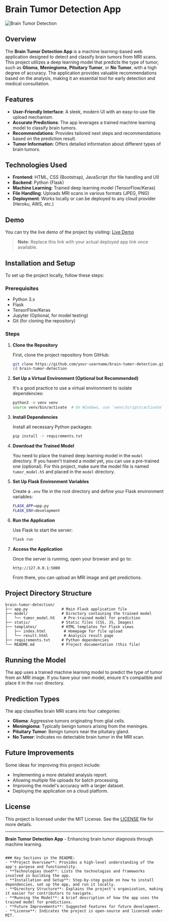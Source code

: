 # Brain Tumor Detection App

![Brain Tumor Detection](https://via.placeholder.com/1200x300.png?text=Brain+Tumor+Detection+App)

## Overview

The **Brain Tumor Detection App** is a machine learning-based web application designed to detect and classify brain tumors from MRI scans. This project utilizes a deep learning model that predicts the type of tumor, such as **Glioma**, **Meningioma**, **Pituitary Tumor**, or **No Tumor**, with a high degree of accuracy. The application provides valuable recommendations based on the analysis, making it an essential tool for early detection and medical consultation.

## Features

- **User-Friendly Interface**: A sleek, modern UI with an easy-to-use file upload mechanism.
- **Accurate Predictions**: The app leverages a trained machine learning model to classify brain tumors.
- **Recommendations**: Provides tailored next steps and recommendations based on the prediction result.
- **Tumor Information**: Offers detailed information about different types of brain tumors.

## Technologies Used

- **Frontend**: HTML, CSS (Bootstrap), JavaScript (for file handling and UI)
- **Backend**: Python (Flask)
- **Machine Learning**: Trained deep learning model (TensorFlow/Keras)
- **File Handling**: Uploads MRI scans in various formats (JPEG, PNG)
- **Deployment**: Works locally or can be deployed to any cloud provider (Heroku, AWS, etc.)

## Demo

You can try the live demo of the project by visiting: [Live Demo](#)

> **Note**: Replace this link with your actual deployed app link once available.

## Installation and Setup

To set up the project locally, follow these steps:

### Prerequisites

- Python 3.x
- Flask
- TensorFlow/Keras
- Jupyter (Optional, for model testing)
- Git (for cloning the repository)

### Steps

1. **Clone the Repository**

   First, clone the project repository from GitHub:
   ```bash
   git clone https://github.com/your-username/brain-tumor-detection.git
   cd brain-tumor-detection
   ```

2. **Set Up a Virtual Environment (Optional but Recommended)**
   
   It's a good practice to use a virtual environment to isolate dependencies:
   ```bash
   python3 -m venv venv
   source venv/bin/activate  # On Windows, use `venv\Scripts\activate`
   ```

3. **Install Dependencies**

   Install all necessary Python packages:
   ```bash
   pip install -r requirements.txt
   ```

4. **Download the Trained Model**

   You need to place the trained deep learning model in the `model` directory. If you haven't trained a model yet, you can use a pre-trained one (optional). For this project, make sure the model file is named `tumor_model.h5` and placed in the `model` directory.

5. **Set Up Flask Environment Variables**

   Create a `.env` file in the root directory and define your Flask environment variables:
   ```bash
   FLASK_APP=app.py
   FLASK_ENV=development
   ```

6. **Run the Application**

   Use Flask to start the server:
   ```bash
   flask run
   ```

7. **Access the Application**

   Once the server is running, open your browser and go to:
   ```
   http://127.0.0.1:5000
   ```

   From there, you can upload an MRI image and get predictions.

## Project Directory Structure

```plaintext
brain-tumor-detection/
├── app.py               # Main Flask application file
├── model/               # Directory containing the trained model
│   └── tumor_model.h5    # Pre-trained model for prediction
├── static/              # Static files (CSS, JS, Images)
├── templates/           # HTML templates for Flask views
│   ├── index.html        # Homepage for file upload
│   └── result.html       # Analysis result page
├── requirements.txt     # Python dependencies
└── README.md            # Project documentation (this file)
```

## Running the Model

The app uses a trained machine learning model to predict the type of tumor from an MRI image. If you have your own model, ensure it's compatible and place it in the `root` directory.

## Prediction Types

The app classifies brain MRI scans into four categories:

- **Glioma**: Aggressive tumors originating from glial cells.
- **Meningioma**: Typically benign tumors arising from the meninges.
- **Pituitary Tumor**: Benign tumors near the pituitary gland.
- **No Tumor**: Indicates no detectable brain tumor in the MRI scan.

## Future Improvements

Some ideas for improving this project include:
- Implementing a more detailed analysis report.
- Allowing multiple file uploads for batch processing.
- Improving the model's accuracy with a larger dataset.
- Deploying the application on a cloud platform.

## License

This project is licensed under the MIT License. See the [LICENSE](LICENSE) file for more details.

---

**Brain Tumor Detection App** - Enhancing brain tumor diagnosis through machine learning.
```

### Key Sections in the README:
- **Project Overview**: Provides a high-level understanding of the app's purpose and functionality.
- **Technologies Used**: Lists the technologies and frameworks involved in building the app.
- **Installation and Setup**: Step-by-step guide on how to install dependencies, set up the app, and run it locally.
- **Directory Structure**: Explains the project's organization, making it easier for contributors to navigate.
- **Running the Model**: A brief description of how the app uses the trained model for predictions.
- **Future Improvements**: Suggested features for future development.
- **License**: Indicates the project is open-source and licensed under MIT.

